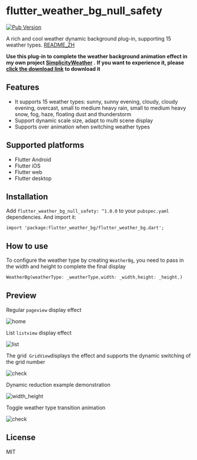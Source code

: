 # flutter_weather_bg_null_safety

[![Pub Version](https://img.shields.io/pub/v/flutter_weather_bg?style=plastic)](https://pub.flutter-io.cn/packages/flutter_weather_bg)

A rich and cool weather dynamic background plug-in, supporting 15 weather types. [README_ZH](https://github.com/xiaweizi/flutter_weather_bg/blob/master/README_ZH.md)

**Use this plug-in to complete the weather background animation effect in my own project  [SimplicityWeather](https://github.com/xiaweizi/SimplicityWeather) .**
**If you want to experience it, please [click the download link](http://xiaweizi.top/SimplicityWeather-2_6.apk) to download it**

## Features 

- It supports 15 weather types: sunny, sunny evening, cloudy, cloudy evening, overcast, small to medium heavy rain, small to medium heavy snow, fog, haze, floating dust and thunderstorm
- Support dynamic scale size, adapt to multi scene display
- Supports over animation when switching weather types

## Supported platforms 

- Flutter Android
- Flutter iOS
- Flutter web
- Flutter desktop

## Installation

Add  `flutter_weather_bg_null_safety: ^1.0.0` to your `pubspec.yaml` dependencies. And import it:

```dar
import 'package:flutter_weather_bg/flutter_weather_bg.dart';
```

## How to use 

To configure the weather type by creating `WeatherBg`, you need to pass in the width and height to complete the final display

```dart
WeatherBg(weatherType: _weatherType,width: _width,height: _height,)
```

## Preview

Regular `pageview` display effect

![home](https://p6-juejin.byteimg.com/tos-cn-i-k3u1fbpfcp/92cbc9dbbd19419793ffec0e9f04457b~tplv-k3u1fbpfcp-zoom-1.image)



List `listview` display effect

![list](https://p1-juejin.byteimg.com/tos-cn-i-k3u1fbpfcp/e6076f6ca3af4d3a8778313006ab9663~tplv-k3u1fbpfcp-zoom-1.image)



The grid` GridView`displays the effect and supports the dynamic switching of the grid number

![check](https://p3-juejin.byteimg.com/tos-cn-i-k3u1fbpfcp/d2e396e151764a7e8f86e798282833b9~tplv-k3u1fbpfcp-zoom-1.image)


Dynamic reduction example demonstration

![width_height](https://p6-juejin.byteimg.com/tos-cn-i-k3u1fbpfcp/c8a4002423db4b77b0d2374f6da1c055~tplv-k3u1fbpfcp-zoom-1.image)



Toggle weather type transition animation

![check](https://p9-juejin.byteimg.com/tos-cn-i-k3u1fbpfcp/5c4e75165cbb4a87b8176baa636c432d~tplv-k3u1fbpfcp-zoom-1.image)



## License 

MIT